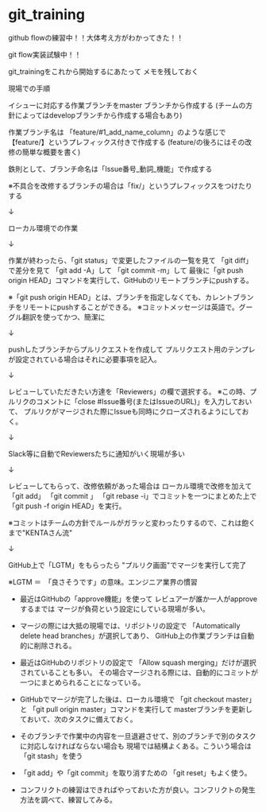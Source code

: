 # git_training

github flowの練習中！！大体考え方がわかってきた！！

git flow実装試験中！！


git_trainingをこれから開始するにあたって
メモを残しておく


現場での手順

イシューに対応する作業ブランチをmaster ブランチから作成する
(チームの方針によってはdevelopブランチから作成する場合もあり)


作業ブランチ名は
「feature/#1_add_name_column」のような感じで
【feature/】というプレフィックス付きで作成する
(feature/の後ろにはその改修の簡単な概要を書く)

鉄則として、ブランチ命名は「Issue番号_動詞_機能」で作成する　

※不具合を改修するブランチの場合は「fix/」というプレフィックスをつけたりする

↓

ローカル環境での作業

↓

作業が終わったら、「git status」で変更したファイルの一覧を見て
「git diff」で差分を見て
「git add -A」して
「git commit -m」して
最後に「git push origin HEAD」コマンドを実行して、GitHubのリモートブランチにpushする。

※「git push origin HEAD」とは、ブランチを指定しなくても、カレントブランチをリモートにpushすることができる。
※コミットメッセージは英語で。グーグル翻訳を使ってかつ、簡潔に

↓

pushしたブランチからプルリクエストを作成して
プルリクエスト用のテンプレが設定されている場合はそれに必要事項を記入。

↓

レビューしていただきたい方達を「Reviewers」の欄で選択する。
※この時、プルリクのコメントに「close #Issue番号(またはIssueのURL)」を入力しておいて、
プルリクがマージされた際にIssueも同時にクローズされるようにしておく。

↓

Slack等に自動でReviewersたちに通知がいく現場が多い

↓

レビューしてもらって、改修依頼があった場合は
ローカル環境で改修を加えて
「git add」
「git commit 」
「git rebase -i」でコミットを一つにまとめた上で
「git push -f origin HEAD」を実行。

※コミットはチームの方針でルールがガラッと変わったりするので、これは飽くまで"KENTAさん流"

↓

GitHub上で「LGTM」をもらったら
"プルリク画面"でマージを実行して完了

※LGTM ＝　「良さそうです」の意味。エンジニア業界の慣習




- 最近はGitHubの「approve機能」を使って
  レビュアーが誰か一人がapproveするまでは
  マージが負荷という設定にしている現場が多い。

- マージの際には大抵の現場では、リポジトリの設定で
  「Automatically delete head branches」が選択してあり、
  GitHub上の作業ブランチは自動的に削除される。

- 最近はGitHubのリポジトリの設定で
  「Allow squash merging」だけが選択されていることも多い。
  その場合マージされる際には、自動的にコミットが一つにまとめられることになっている。

- GitHubでマージが完了した後は、ローカル環境で
  「git checkout master」と
  「git pull origin master」コマンドを実行して
  masterブランチを更新しておいて、次のタスクに備えておく。


- そのブランチで作業中の内容を一旦退避させて、別のブランチで別のタスクに対応しなければならない場合も
  現場では結構よくある。こういう場合は「git stash」を使う

- 「git add」や「git commit」を取り消すための
  「git reset」もよく使う。


- コンフリクトの練習はできればやっておいた方が良い。コンフリクトの発生方法を調べて、練習してみる。
